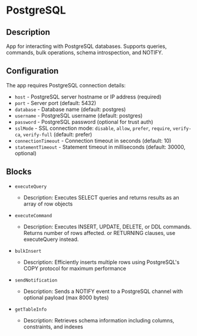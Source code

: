 # PostgreSQL

## Description

App for interacting with PostgreSQL databases. Supports queries, commands, bulk operations, schema introspection, and NOTIFY.

## Configuration

The app requires PostgreSQL connection details:

- `host` - PostgreSQL server hostname or IP address (required)
- `port` - Server port (default: 5432)
- `database` - Database name (default: postgres)
- `username` - PostgreSQL username (default: postgres)
- `password` - PostgreSQL password (optional for trust auth)
- `sslMode` - SSL connection mode: `disable`, `allow`, `prefer`, `require`, `verify-ca`, `verify-full` (default: prefer)
- `connectionTimeout` - Connection timeout in seconds (default: 10)
- `statementTimeout` - Statement timeout in milliseconds (default: 30000, optional)

## Blocks

- `executeQuery`
  - Description: Executes SELECT queries and returns results as an array of row objects

- `executeCommand`
  - Description: Executes INSERT, UPDATE, DELETE, or DDL commands. Returns number of rows affected. or RETURNING clauses, use executeQuery instead.

- `bulkInsert`
  - Description: Efficiently inserts multiple rows using PostgreSQL's COPY protocol for maximum performance

- `sendNotification`
  - Description: Sends a NOTIFY event to a PostgreSQL channel with optional payload (max 8000 bytes)

- `getTableInfo`
  - Description: Retrieves schema information including columns, constraints, and indexes
